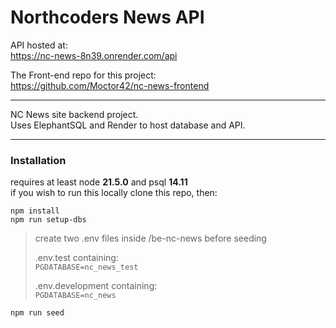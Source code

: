 # Northcoders News API

API hosted at:  
https://nc-news-8n39.onrender.com/api

The Front-end repo for this project:  
https://github.com/Moctor42/nc-news-frontend

---

NC News site backend project.  
Uses ElephantSQL and Render to host database and API. 

---

### Installation

requires at least node **21.5.0** and psql **14.11**  
if you wish to run this locally clone this repo, then:  

`npm install`  
`npm run setup-dbs`  

>create two .env files inside /be-nc-news before seeding
>
>.env.test containing:  
>`PGDATABASE=nc_news_test`
>
>.env.development containing:  
>`PGDATABASE=nc_news`

`npm run seed`





